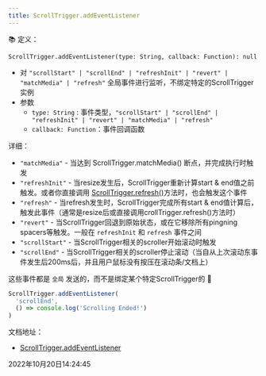 ```yaml
---
title: ScrollTrigger.addEventListener
---
```




📚 定义：

`ScrollTrigger.addEventListener(type: String, callback: Function): null` 
- 对 `"scrollStart" | "scrollEnd" | "refreshInit" | "revert" | "matchMedia" | "refresh"` 全局事件进行监听，不绑定特定的ScrollTrigger实例
- 参数
  - `type: String` : 事件类型，`"scrollStart" | "scrollEnd" | "refreshInit" | "revert" | "matchMedia" | "refresh"`
  - `callback: Function`：事件回调函数

详细：
- `"matchMedia"` - 当达到 ScrollTrigger.matchMedia() 断点，并完成执行时触发
- `"refreshInit"` - 当resize发生后，ScrollTrigger重新计算start & end值之前触发。或者你直接调用 [ScrollTrigger.refresh()](./static-refresh)方法时，也会触发这个事件
- `"refresh"` - 当refresh发生时，ScrollTrigger完成所有start & end值计算后，触发此事件（通常是resize后或直接调用crollTrigger.refresh()方法时）
- `"revert"` - 当ScrollTrigger回退到原始状态，或在它移除所有pingning spacers等触发。一般在 `refreshInit` 和 `refresh` 事件之间
- `"scrollStart"` - 当ScrollTrigger相关的scroller开始滚动时触发
- `"scrollEnd"` - 当ScrollTrigger相关的scroller停止滚动（当自从上次滚动东事件发生后200ms后，并且用户鼠标没有按压在滚动条/文档上）


这些事件都是 `全局` 发送的，而不是绑定某个特定ScrollTrigger的
🌰
```js
ScrollTrigger.addEventListener(
  'scrollEnd',
  () => console.log('Scrolling Ended!')
)
```


文档地址：

- [ScrollTrigger.addEventListener](https://greensock.com/docs/v3/Plugins/ScrollTrigger/static.addEventListener())



2022年10月20日14:24:45
